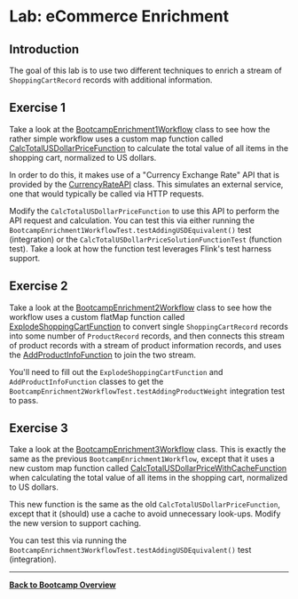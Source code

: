 <!--
Licensed to the Apache Software Foundation (ASF) under one
or more contributor license agreements.  See the NOTICE file
distributed with this work for additional information
regarding copyright ownership.  The ASF licenses this file
to you under the Apache License, Version 2.0 (the
"License"); you may not use this file except in compliance
with the License.  You may obtain a copy of the License at

  http://www.apache.org/licenses/LICENSE-2.0

Unless required by applicable law or agreed to in writing,
software distributed under the License is distributed on an
"AS IS" BASIS, WITHOUT WARRANTIES OR CONDITIONS OF ANY
KIND, either express or implied.  See the License for the
specific language governing permissions and limitations
under the License.
-->

# Lab: eCommerce Enrichment

## Introduction

The goal of this lab is to use two different techniques to enrich a stream
of `ShoppingCartRecord` records with additional information.

## Exercise 1

Take a look at the [BootcampEnrichment1Workflow](src/main/java/com/ververica/flink/training/exercises/BootcampEnrichment1Workflow.java)
class to see how the rather simple workflow uses a custom map function called
[CalcTotalUSDollarPriceFunction](src/main/java/com/ververica/flink/training/exercises/CalcTotalUSDollarPriceFunction.java)
to calculate the total value of all items in the shopping cart, normalized to
US dollars.

In order to do this, it makes use of a "Currency Exchange Rate" API
that is provided by the [CurrencyRateAPI](../common/src/main/java/com/ververica/flink/training/common/CurrencyRateAPI.java)
class. This simulates an external service, one that would typically be called via
HTTP requests.

Modify the `CalcTotalUSDollarPriceFunction` to use this API to perform the
API request and calculation. You can test this via either running the
`BootcampEnrichment1WorkflowTest.testAddingUSDEquivalent()` test (integration)
or the `CalcTotalUSDollarPriceSolutionFunctionTest` (function test). Take
a look at how the function test leverages Flink's test harness support.

## Exercise 2

Take a look at the [BootcampEnrichment2Workflow](src/main/java/com/ververica/flink/training/exercises/BootcampEnrichment2Workflow.java)
class to see how the workflow uses a custom flatMap function called
[ExplodeShoppingCartFunction](src/main/java/com/ververica/flink/training/exercises/ExplodeShoppingCartFunction.java)
to convert single `ShoppingCartRecord` records into some number of
`ProductRecord` records, and then connects this stream of product records with a stream
of product information records, and uses the
[AddProductInfoFunction](src/main/java/com/ververica/flink/training/exercises/AddProductInfoFunction.java)
to join the two stream.

You'll need to fill out the `ExplodeShoppingCartFunction` and `AddProductInfoFunction` classes
to get the `BootcampEnrichment2WorkflowTest.testAddingProductWeight` integration test to pass.

## Exercise 3

Take a look at the [BootcampEnrichment3Workflow](src/main/java/com/ververica/flink/training/exercises/BootcampEnrichment3Workflow.java)
class. This is exactly the same as the previous `BootcampEnrichment1Workflow`, except that
it uses a new custom map function called
[CalcTotalUSDollarPriceWithCacheFunction](src/main/java/com/ververica/flink/training/exercises/CalcTotalUSDollarPriceWithCacheFunction.java)
when calculating the total value of all items in the shopping cart, normalized to
US dollars.

This new function is the same as the old `CalcTotalUSDollarPriceFunction`, except
that it (should) use a cache to avoid unnecessary look-ups. Modify the
new version to support caching.

You can test this via running the
`BootcampEnrichment3WorkflowTest.testAddingUSDEquivalent()` test (integration).

-----

[**Back to Bootcamp Overview**](../../README-Bootcamp.md)
